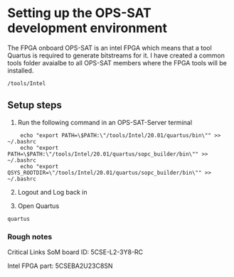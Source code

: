 # Setting up the OPS-SAT development environment

The FPGA onboard OPS-SAT is an intel FPGA which means that a tool Quartus is required to generate bitstreams for it. I have created a common tools folder avaialbe to all OPS-SAT members where the FPGA tools will be installed. 

```
/tools/Intel
```

## Setup steps

1. Run the following command in an OPS-SAT-Server terminal
```
	echo "export PATH=\$PATH:\"/tools/Intel/20.01/quartus/bin\"" >> ~/.bashrc
	echo "export PATH=\$PATH:\"/tools/Intel/20.01/quartus/sopc_builder/bin\"" >> ~/.bashrc
	echo "export QSYS_ROOTDIR=\"/tools/Intel/20.01/quartus/sopc_builder/bin\"" >> ~/.bashrc
```

2. Logout and Log back in

3. Open Quartus 
```
quartus
```



### Rough notes

Critical Links SoM board ID: 5CSE-L2-3Y8-RC

Intel FPGA part: 5CSEBA2U23C8SN
